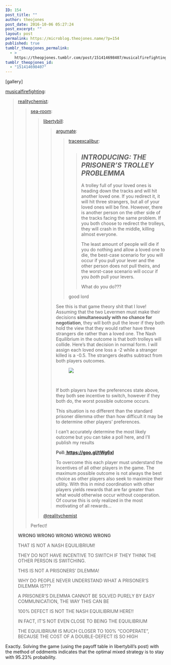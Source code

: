 ```yaml
---
ID: 154
post_title: ""
author: theojones
post_date: 2016-10-06 05:27:24
post_excerpt: ""
layout: post
permalink: https://microblog.theojones.name/?p=154
published: true
tumblr_theopjones_permalink:
  - >
    https://theopjones.tumblr.com/post/151414698407/musicalfirefighting-realitychemist
tumblr_theopjones_id:
  - "151414698407"
---
```

[gallery]
<p><a class="tumblr_blog" href="http://musicalfirefighting.tumblr.com/post/151413741939">musicalfirefighting</a>:</p>
<blockquote>
<p><a class="tumblr_blog" href="http://realitychemist.tumblr.com/post/151405797346">realitychemist</a>:</p>
<blockquote>
<p><a class="tumblr_blog" href="http://sea-room.tumblr.com/post/151405126549">sea-room</a>:</p>
<blockquote>
<p><a class="tumblr_blog" href="http://libertybill.tumblr.com/post/151388867007">libertybill</a>:</p>
<blockquote>
<p><a class="tumblr_blog" href="http://argumate.tumblr.com/post/151356993154">argumate</a>:</p>
<blockquote>
<p><a class="tumblr_blog" href="http://traceexcalibur.tumblr.com/post/151345662043">traceexcalibur</a>:</p>
<blockquote>
<h2><b><i>INTRODUCING: THE PRISONER’S TROLLEY PROBLEMMA</i></b></h2>
<p>A trolley full of your loved ones is heading down the tracks and will hit another loved one. If you redirect it, it will hit three strangers, but all of your loved ones will be fine. However, there is another person on the other side of the tracks facing the same problem. If you both choose to redirect the trolleys, they will crash in the middle, killing almost everyone. </p>
<p>The least amount of people will die if you do nothing and allow a loved one to die, the best-case scenario for you will occur if you pull your lever and the other person does not pull theirs, and the worst-case scenario will occur if you <i>both</i> pull your levers.</p>
<p>What do you do???</p>
</blockquote>
<p>good lord</p>
</blockquote>
<p></p>



<p>See this is that game theory shit that I love! Assuming that the two Levermen must make their decisions <b>simultaneously with no chance for negotiation</b>, they will both pull the lever if they both hold the view that they would rather have three strangers die rather than a loved one. The Nash Equilibrium in the outcome is that both trolleys will collide. Here’s that decision in normal form. I will assign each loved one loss a -2 while a stranger killed is a -0.5. The strangers deaths subtract from both players outcomes.</p>
<figure class="tmblr-full"><img src="http://68.media.tumblr.com/26f28353f17a9531acd0ee2a28053988/tumblr_inline_oel4g0gwAN1r4a3sa_540.png" /></figure><p><br /></p>
<p>If both players have the preferences state above, they both see incentive to switch, however if they both do, the worst possible outcome occurs. <br /></p>
<p>This situation is no different than the standard prisoner dilemma other than how difficult it may be to determine other players’ preferences. </p>
<p>I can’t accurately determine the most likely outcome but you can take a poll here, and I’ll publish my results</p>
<p><b>Poll:<a href="https://goo.gl/tWg6xl"> https://goo.gl/tWg6xl</a></b><br /></p>
<p>To overcome this each player must understand the incentives of all other players in the game. The maximum possible outcome is not always the best choice as other players also seek to maximize their utility. With this in mind coordination with other players yields rewards that are far greater than what would otherwise occur without cooperation. Of course this is only realized in the most motivating of all rewards…<br /></p>
<figure class="tmblr-embed tmblr-full"></figure></blockquote>
<p><a class="tumblelog" href="https://tmblr.co/m71RidJR9GmhRysvDLVh2cw">@realitychemist</a><br /></p>
</blockquote>
<p>Perfect!</p>
</blockquote>
<p><b>WRONG WRONG WRONG WRONG WRONG</b></p>
<p>THAT IS NOT A NASH EQUILIBRIUM!</p>
<p>THEY DO NOT HAVE INCENTIVE TO SWITCH IF THEY THINK THE OTHER PERSON IS SWITCHING.</p>
<p>THIS IS NOT A PRISONERS’ DILEMMA!</p>
<p>WHY DO PEOPLE NEVER UNDERSTAND WHAT A PRISONER’S DILEMMA IS???</p>
<p>A PRISONER’S DILEMMA CANNOT BE SOLVED PURELY BY EASY COMMUNICATION, THE WAY THIS CAN BE</p>
<p>100% DEFECT IS NOT THE NASH EQUILIBRIUM HERE!!</p>
<p>IN FACT, IT’S NOT EVEN CLOSE TO BEING THE EQUILIBRIUM</p>
<p>THE EQUILIBRIUM IS MUCH CLOSER TO 100% “COOPERATE”, BECAUSE THE COST OF A DOUBLE-DEFECT IS SO HIGH</p>
</blockquote>

<p>Exactly. Solving the game (using the payoff table in libertybill’s post) with the method of oddments indicates that the optimal mixed strategy is to stay with 95.23% probability. </p>
